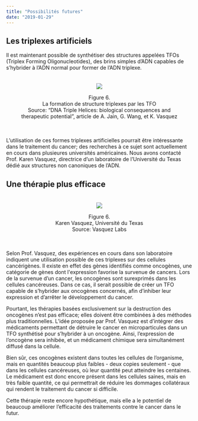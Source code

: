 ```yaml
---
title: "Possibilités futures"
date: "2019-01-29"
---
```


## Les triplexes artificiels

Il est maintenant possible de synthétiser des structures appelées TFOs (Triplex Forming Oligonucleotides), des brins simples d’ADN capables de s’hybrider à l’ADN normal pour former de l’ADN triplexe. 

<div align="center" style="padding:20px;"><img src="https://ars.els-cdn.com/content/image/1-s2.0-S030090840800045X-gr1.jpg"></img>
<p>Figure 6.<br>La formation de structure triplexes par les TFO<br>Source: “DNA Triple Helices: biological consequences and therapeutic potential”, article de A. Jain, G. Wang, et K. Vasquez</p>
</div>

L’utilisation de ces formes triplexes artificielles pourrait être intéressante dans le traitement du cancer; des recherches à ce sujet sont actuellement en cours dans plusieures universités américaines. Nous avons contacté Prof. Karen Vasquez,  directrice d’un laboratoire de l’Université du Texas dédié aux structures non canoniques de l’ADN. 

## Une thérapie plus efficace

<div align="center" style="padding:20px;"><img src="https://sites.utexas.edu/vasquez/files/2016/10/vasquez_banner.jpg"></img>
<p>Figure 6.<br>Karen Vasquez, Université du Texas<br>Source: Vasquez Labs</p>
</div>

Selon Prof. Vasquez, des expériences en cours dans son laboratoire indiquent une utilisation possible de ces triplexes sur des cellules cancérigènes. Il existe en effet des gènes identifiés comme oncogènes, une catégorie de gènes dont l'expression favorise la survenue de cancers. Lors de la survenue d’un cancer, les oncogènes sont surexprimés dans les cellules cancéreuses. Dans ce cas, il serait possible de créer un TFO capable de s’hybrider aux oncogènes concernés, afin d’inhiber leur expression et d’arrêter le développement du cancer.

Pourtant, les thérapies basées exclusivement sur la destruction des oncogènes n’est pas efficace; elles doivent être combinées à des méthodes plus traditionnelles. L’idée proposée par Prof. Vasquez est d’intégrer des médicaments permettant de détruire le cancer en microparticules dans un TFO synthétisé pour s’hybrider à un oncogène. Ainsi, l’expression de l’oncogène sera inhibée, et un médicament chimique sera simultanément diffusé dans la cellule.

Bien sûr, ces oncogènes existent dans toutes les cellules de l’organisme, mais en quantités beaucoup plus faibles - deux copies seulement - que dans les cellules cancéreuses, où leur quantité peut atteindre les centaines. Le médicament est donc encore présent dans les cellules saines, mais en très faible quantité, ce qui permettrait de réduire les dommages collatéraux qui rendent le traitement du cancer si difficile. 

Cette thérapie reste encore hypothétique, mais elle a le potentiel de beaucoup améliorer l’efficacité des traitements contre le cancer dans le futur.
